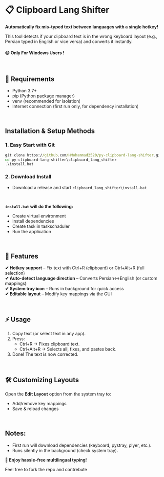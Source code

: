 # 📋 Clipboard Lang Shifter

**Automatically fix mis-typed text between languages with a single hotkey!**

This tool detects if your clipboard text is in the wrong keyboard layout (e.g., Persian typed in English or vice versa) and converts it instantly.

#### 😢 Only For Windows Users !

<br>

## 🔧 Requirements
- Python 3.7+
- pip (Python package manager)
- venv (recommended for isolation)
- Internet connection (first run only, for dependency installation)

<br>

## Installation & Setup Methods

### 1. Easy Start with Git
```bat
git clone https://github.com/HMohammad2520/py-clipboard-lang-shifter.git
cd py-clipboard-lang-shifter\clipboard_lang_shifter
.\install.bat
```

### 2. Download Install
- Download a release and start `clipboard_lang_shifter\install.bat`

<br>

**`install.bat` will do the following:**
- Create virtual environment 
- Install dependencies
- Create task in taskschaduler
- Run the application

<br>

## 🎯 Features

**✔ Hotkey support** – Fix text with Ctrl+R (clipboard) or Ctrl+Alt+R (full selection) <br>
**✔ Auto-detect language direction** – Converts Persian↔English (or custom mappings) <br>
**✔ System tray icon** – Runs in background for quick access <br>
**✔ Editable layout** – Modify key mappings via the GUI <br>

<br>

## ⚡ Usage

1. Copy text (or select text in any app).
2. Press:
    - Ctrl+R → Fixes clipboard text.
    - Ctrl+Alt+R → Selects all, fixes, and pastes back.
3. Done! The text is now corrected.

<br>

## 🛠 Customizing Layouts
Open the **Edit Layout** option from the system tray to:
- Add/remove key mappings
- Save & reload changes

<br>

## Notes:
- First run will download dependencies (keyboard, pystray, plyer, etc.).
- Runs silently in the background (check system tray).

**🌟 Enjoy hassle-free multilingual typing!**

Feel free to fork the repo and contrebute
